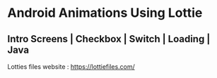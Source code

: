 # Android Animations Using Lottie 

## Intro Screens | Checkbox | Switch | Loading | Java


Lotties files website :
https://lottiefiles.com/
